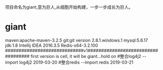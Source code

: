 项目命名为giant,意为巨人,从细胞开始构建，一步一步成长为巨人。
# giant
maven:apache-maven-3.2.5
git:git version 2.8.1.windows.1
mysql:5.6.17
jdk:1.8
Intellij IDEA 2016.3.5
Redis-x64-3.2.100
#############################v1###################################
first version is cell, it will be giant...hold on
#整合log4j2
--import log4j2 2019-03-20
#整合redis
--import redis 2019-03-21
